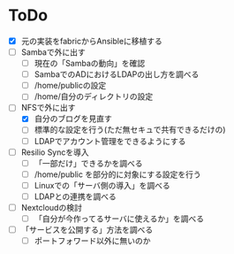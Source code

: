ToDo
=====

- [x] 元の実装をfabricからAnsibleに移植する
- [ ] Sambaで外に出す
  - [ ] 現在の「Sambaの動向」を確認
  - [ ] SambaでのADにおけるLDAPの出し方を調べる
  - [ ] /home/publicの設定
  - [ ] /home/自分のディレクトリの設定
- [ ] NFSで外に出す
  - [x] 自分のブログを見直す
  - [ ] 標準的な設定を行う(ただ無セキュで共有できるだけの)
  - [ ] LDAPでアカウント管理をできるようにする
- [ ] Resilio Syncを導入
  - [ ] 「一部だけ」できるかを調べる
  - [ ] /home/public を部分的に対象にする設定を行う
  - [ ] Linuxでの「サーバ側の導入」を調べる
  - [ ] LDAPとの連携を調べる
- [ ] Nextcloudの検討
  - [ ] 「自分が今作ってるサーバに使えるか」を調べる
- [ ] 「サービスを公開する」方法を調べる
  - [ ] ポートフォワード以外に無いのか
